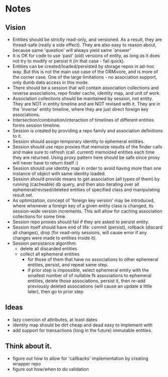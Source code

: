 # Notes

## Vision

- Entities should be strictly read-only, and versioned. As a result,
they are thread-safe (really a side effect). They are also easy to
reason about, because same 'question' will always yield same 'answer'
- It is OK for code to use 'past' (old) versions of entity, as long as it
does not try to modify or persist it (in that case - fail quick).
- Entities can be created/loaded/persisted by storage repos in ad-hoc
way. But this is not the main use case of the ORMivore, and is more of
the corner case. One of the large limitations - no association support,
only dumb data access in this mode.
- There should be a session that will contain association collections
and reverse associations, repo finder cache, identity map, and unit of
work.
- Association collections should be maintained by session, not entity.
They are NOT in entity timeline and are NOT revised with it. They are in
the 'inverse' entity timeline, where they are just direct foreign key
associations.
- Intersection/combination/interaction of timelines of different entities forms
session timeline.
- Session is created by providing a repo family and association
definitions to it.
- Session should assign temporary identity to ephemeral entities.
- Session should use repo proxies that memoize results of the finder
calls and make sure to refresh (call .current) memoized entities each
time they are returned. Using proxy pattern here should be safe since
proxy will never have to return itself :)
- Session should use identity map in order to avoid having more than one
instance of object with same identity loaded.
- Session should provide means to get association (all types of them)
by running (cacheable) db query, and then also iterating over all
ephemeral/revised/deleted entities of specified class and manipulating
result set.
- As optimization, concept of 'foreign key version' may be introduced,
where whenever a foreign key of a given entity class is changed, its
session-wide version increments. This will allow for caching association
collections for some time.
- Session repo proxies should fail if they are asked to persist entity.
- Session itself should have end of life: commit (persist), rollback
(discard all changes), drop (for read-only sessions, will cause error if
any changes were made to entities inside it).
- Session persistance algorithm:
  - delete all discarded entities
  - collect all ephemeral entities
    - for those of them that have no associations to other ephemeral
entities, persist, and repeat same step.
    - if prior step is impossible, select ephemeral entity with the smallest
number of of nullable fk associations to ephemeral entities, delete
those associations, persist it, then re-add previously deleted
associations (will cause an update a little later), then go to prior step

## Ideas

- lazy coercion of attributes, at least dates
- identity map should be dirt cheap and dead easy to implement with
- add support for transactions (long in the future)
immutable entities.

## Think about it.

- figure out how to allow for 'callbacks' implementation by creating wrapper repo
- figure out how/when to do validation
